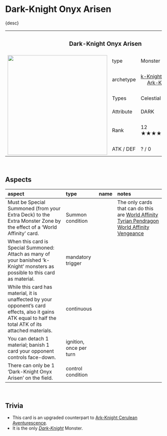 # Dark-Knight Onyx Arisen

{desc}


<table>
  <tr>
    <th colspan="3"> <h3> Dark-Knight Onyx Arisen </h3> </th>
  </tr>
  <tr>
    <td rowspan="7"> <img src="../../../../.assets/cards/xyz/Dark-Knight Onyx Arisen.png" width="320px"> </td>
  </tr>
  <tr>
    <td> type </td>
    <td> Monster </td>
  </tr>
  <tr>
    <td> archetype </td>
    <td> <a href="../../../archetypes/k-Knight.md">k-Knight</a> <br> &emsp; <a href="../../../archetypes/Ark-Knight.md">Ark-Knight</a> </td>
  </tr>
  <tr>
    <td> Types </td>
    <td> Celestial Warrior </td>
  </tr>
  <tr>
    <td> Attribute </td>
    <td> DARK </td>
  </tr>
  <tr>
    <td> Rank </td>
    <td> 12 ★★★★★★★★★★★★ </td>
  </tr>
  <tr>
    <td> ATK / DEF </td>
    <td> ? / 0 </td>
  </tr>
</table>


<br>


## Aspects

| aspect | type | name | notes |
| :----- | :--- | :--- | :---- |
| Must be Special Summoned (from your Extra Deck) to the Extra Monster Zone by the effect of a ‘World Affinity’ card. | Summon condition | | The only cards that can do this are [World Affinity Tyrian Pendragon](../../../archetypes/World%20Affinity.md) [World Affinity Vengeance](../../../archetypes/World%20Affinity.md)
| When this card is Special Summoned: Attach as many of your banished ‘k-Knight’ monsters as possible to this card as material. | mandatory trigger | | |
| While this card has material, it is unaffected by your opponent’s card effects, also it gains ATK equal to half the total ATK of its attached materials. | continuous | | |
| You can detach 1 material; banish 1 card your opponent controls face-down. | ignition, once per turn | | |
| There can only be 1 ‘Dark-Knight Onyx Arisen’ on the field. | control condition | | |


<br>


## Trivia

- This card is an upgraded counterpart to [Ark-Knight Cerulean Aventurescence](../link/Ark-Knight%20Cerulean%20Aventurescence.md).
- It is the only [*Dark-Knight*](../../../archetypes/Ark-Knight.md) Monster.
